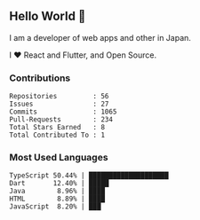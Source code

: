 ## Hello World 👋

I am a developer of web apps and other in Japan.

I ❤️ React and Flutter, and Open Source.

### Contributions

<!-- contributions start -->

    Repositories         : 56
    Issues               : 27
    Commits              : 1065
    Pull-Requests        : 234
    Total Stars Earned   : 8
    Total Contributed To : 1

<!-- contributions end -->

### Most Used Languages

<!-- most-used-languages start -->

    TypeScript 50.44% | ████████████████████
    Dart       12.40% | █████
    Java        8.96% | ████
    HTML        8.89% | ████
    JavaScript  8.20% | ███

<!-- most-used-languages end -->
